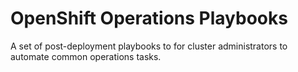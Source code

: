 # OpenShift Operations Playbooks

A set of post-deployment playbooks to for cluster administrators to automate common operations tasks.
